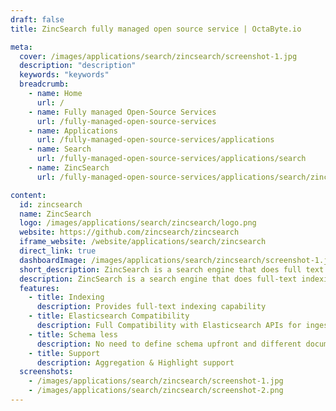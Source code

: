 ```yaml
---
draft: false
title: ZincSearch fully managed open source service | OctaByte.io

meta:
  cover: /images/applications/search/zincsearch/screenshot-1.jpg
  description: "description"
  keywords: "keywords"
  breadcrumb:
    - name: Home
      url: /
    - name: Fully managed Open-Source Services
      url: /fully-managed-open-source-services
    - name: Applications
      url: /fully-managed-open-source-services/applications
    - name: Search
      url: /fully-managed-open-source-services/applications/search
    - name: ZincSearch
      url: /fully-managed-open-source-services/applications/search/zincsearch

content:
  id: zincsearch
  name: ZincSearch
  logo: /images/applications/search/zincsearch/logo.png
  website: https://github.com/zincsearch/zincsearch
  iframe_website: /website/applications/search/zincsearch
  direct_link: true
  dashboardImage: /images/applications/search/zincsearch/screenshot-1.jpg
  short_description: ZincSearch is a search engine that does full text indexing. It is a lightweight alternative to Elasticsearch and runs using a fraction of the resources.
  description: ZincSearch is a search engine that does full-text indexing. It is a lightweight alternative to Elasticsearch and runs using a fraction of the resources. It uses bluge as the underlying indexing library.
  features:
    - title: Indexing
      description: Provides full-text indexing capability
    - title: Elasticsearch Compatibility
      description: Full Compatibility with Elasticsearch APIs for ingestion of data (single record and bulk API)
    - title: Schema less
      description: No need to define schema upfront and different documents in the same index can have different fields.
    - title: Support
      description: Aggregation & Highlight support
  screenshots:
    - /images/applications/search/zincsearch/screenshot-1.jpg
    - /images/applications/search/zincsearch/screenshot-2.png
---
```

